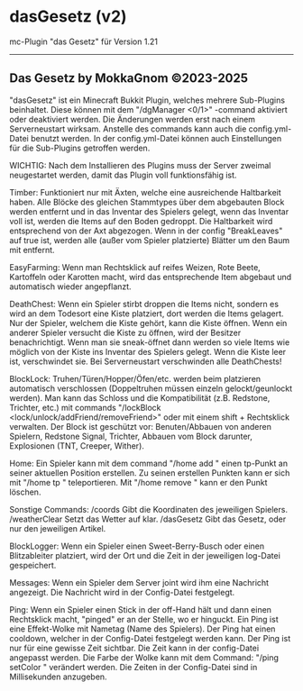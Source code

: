 # dasGesetz (v2)
mc-Plugin "das Gesetz" für Version 1.21

----------------------
Das Gesetz
by MokkaGnom ©2023-2025
----------------------

"dasGesetz" ist ein Minecraft Bukkit Plugin, welches mehrere Sub-Plugins beinhaltet.
Diese können mit dem "/dgManager <plugin> <0/1>" -command aktiviert oder deaktiviert werden.
Die Änderungen werden erst nach einem Serverneustart wirksam.
Anstelle des commands kann auch die config.yml-Datei benutzt werden.
In der config.yml-Datei können auch Einstellungen für die Sub-Plugins getroffen werden.

WICHTIG: Nach dem Installieren des Plugins muss der Server zweimal neugestartet werden, damit das Plugin voll funktionsfähig ist.

Timber:
Funktioniert nur mit Äxten, welche eine ausreichende Haltbarkeit haben.
Alle Blöcke des gleichen Stammtypes über dem abgebauten Block werden entfernt und in das Inventar des Spielers gelegt, wenn das Inventar voll ist, werden die Items auf den Boden gedroppt.
Die Haltbarkeit wird entsprechend von der Axt abgezogen.
Wenn in der config "BreakLeaves" auf true ist, werden alle (außer vom Spieler platzierte) Blätter um den Baum mit entfernt.

EasyFarming:
Wenn man Rechtsklick auf reifes Weizen, Rote Beete, Kartoffeln oder Karotten macht, wird das entsprechende Item abgebaut und automatisch wieder angepflanzt.

DeathChest:
Wenn ein Spieler stirbt droppen die Items nicht, sondern es wird an dem Todesort eine Kiste platziert, dort werden die Items gelagert.
Nur der Spieler, welchem die Kiste gehört, kann die Kiste öffnen.
Wenn ein anderer Spieler versucht die Kiste zu öffnen, wird der Besitzer benachrichtigt.
Wenn man sie sneak-öffnet dann werden so viele Items wie möglich von der Kiste ins Inventar des Spielers gelegt.
Wenn die Kiste leer ist, verschwindet sie.
Bei Serverneustart verschwinden alle DeathChests!

BlockLock:
Truhen/Türen/Hopper/Öfen/etc. werden beim platzieren automatisch verschlossen (Doppeltruhen müssen einzeln gelockt/geunlockt werden).
Man kann das Schloss und die Kompatibilität (z.B. Redstone, Trichter, etc.) mit commands "/lockBlock <lock/unlock/addFriend/removeFriend>" oder mit einem shift + Rechtsklick verwalten.
Der Block ist geschützt vor: Benuten/Abbauen von anderen Spielern, Redstone Signal, Trichter, Abbauen vom Block darunter, Explosionen (TNT, Creeper, Wither).

Home:
Ein Spieler kann mit dem command "/home add <name>" einen tp-Punkt an seiner aktuellen Position erstellen.
Zu seinen erstellen Punkten kann er sich mit "/home tp <name>" teleportieren.
Mit "/home remove <name>" kann er den Punkt löschen.

Sonstige Commands:
/coords <Player> Gibt die Koordinaten des jeweiligen Spielers.
/weatherClear Setzt das Wetter auf klar.
/dasGesetz <Artikel> Gibt das Gesetz, oder nur den jeweiligen Artikel.

BlockLogger:
Wenn ein Spieler einen Sweet-Berry-Busch oder einen Blitzableiter platziert, wird der Ort und die Zeit in der jeweiligen log-Datei gespeichert.

Messages:
Wenn ein Spieler dem Server joint wird ihm eine Nachricht angezeigt.
Die Nachricht wird in der Config-Datei festgelegt.

Ping:
Wenn ein Spieler einen Stick in der off-Hand hält und dann einen Rechtsklick macht, "pinged" er an der Stelle, wo er hinguckt.
Ein Ping ist eine Effekt-Wolke mit Nametag (Name des Spielers).
Der Ping hat einen cooldown, welcher in der Config-Datei festgelegt werden kann.
Der Ping ist nur für eine gewisse Zeit sichtbar. Die Zeit kann in der config-Datei angepasst werden.
Die Farbe der Wolke kann mit dem Command: "/ping setColor <colorcode>" verändert werden.
Die Zeiten in der Config-Datei sind in Millisekunden anzugeben.
	

